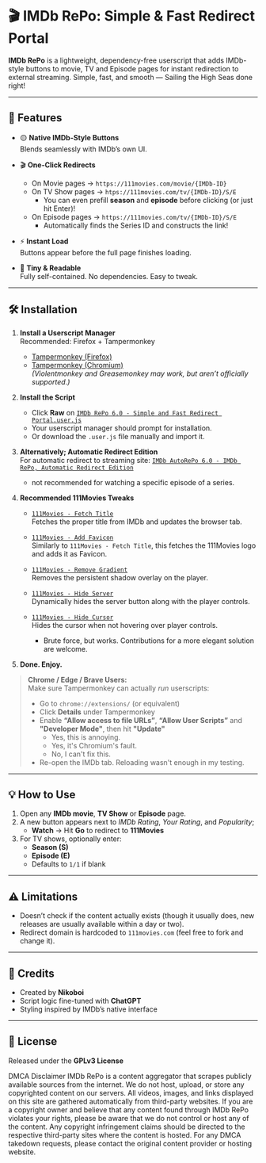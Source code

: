 # 🎬 IMDb RePo: Simple & Fast Redirect Portal

**IMDb RePo** is a lightweight, dependency-free userscript that adds IMDb-style buttons to movie, TV and Episode pages for instant redirection to external streaming. Simple, fast, and smooth — Sailing the High Seas done right!

---

## 🚀 Features

- 🟡 **Native IMDb-Style Buttons**  
  Blends seamlessly with IMDb’s own UI.

- 🎬 **One-Click Redirects**  
  - On Movie pages → `https://111movies.com/movie/{IMDb-ID}`  
  - On TV Show pages → `htps://111movies.com/tv/{IMDb-ID}/S/E`  
    - You can even prefill **season** and **episode** before clicking (or just hit Enter)!
  - On Episode pages → `https://111movies.com/tv/{IMDb-ID}/S/E`
    - Automatically finds the Series ID and constructs the link!

- ⚡ **Instant Load**  
  Buttons appear before the full page finishes loading.

- 🧩 **Tiny & Readable**  
  Fully self-contained. No dependencies. Easy to tweak.

---

## 🛠 Installation

1. **Install a Userscript Manager**  
   Recommended: Firefox + Tampermonkey  
   - [Tampermonkey (Firefox)](https://addons.mozilla.org/en-US/firefox/addon/tampermonkey/)  
   - [Tampermonkey (Chromium)](https://chromewebstore.google.com/detail/tampermonkey/dhdgffkkebhmkfjojejmpbldmpobfkfo)  
   *(Violentmonkey and Greasemonkey may work, but aren’t officially supported.)*

2. **Install the Script**  
   - Click **Raw** on [`IMDb RePo 6.0 - Simple and Fast Redirect Portal.user.js`](https://github.com/NikoboiNFTB/IMDb-RePo/blob/main/IMDb%20RePo%206.0%20-%20Simple%20and%20Fast%20Redirect%20Portal.user.js)  
   - Your userscript manager should prompt for installation.  
   - Or download the `.user.js` file manually and import it.

3. **Alternatively; Automatic Redirect Edition**  
   For automatic redirect to streaming site: [`IMDb AutoRePo 6.0 - IMDb RePo, Automatic Redirect Edition`](https://github.com/NikoboiNFTB/IMDb-RePo/blob/main/IMDb%20AutoRePo%206.0%20-%20IMDb%20RePo%2C%20Automatic%20Redirect%20Edition.user.js)
     - not recommended for watching a specific episode of a series.

5. **Recommended 111Movies Tweaks**  

   - [`111Movies - Fetch Title`](https://github.com/NikoboiNFTB/IMDb-RePo/blob/main/111Movies%20-%20Fetch%20Title%201.0.user.js)  
     Fetches the proper title from IMDb and updates the browser tab.

   - [`111Movies - Add Favicon`](https://github.com/NikoboiNFTB/IMDb-RePo/blob/main/111Movies%20-%20Add%20Favicon%201.0.user.js)  
     Similarly to `111Movies - Fetch Title`, this fetches the 111Movies logo and adds it as Favicon.  

   - [`111Movies - Remove Gradient`](https://github.com/NikoboiNFTB/IMDb-RePo/blob/main/111Movies%20-%20Remove%20Gradient%201.0.user.js)  
     Removes the persistent shadow overlay on the player.  

   - [`111Movies - Hide Server`](https://github.com/NikoboiNFTB/IMDb-RePo/blob/main/111Movies%20-%20Hide%20Server%201.1.user.js)  
     Dynamically hides the server button along with the player controls.  

   - [`111Movies - Hide Cursor`](https://github.com/NikoboiNFTB/IMDb-RePo/blob/main/111Movies%20-%20Hide%20Cursor%201.0.user.js)  
     Hides the cursor when not hovering over player controls.  
     - Brute force, but works. Contributions for a more elegant solution are welcome.

6. **Done. Enjoy.**

> **Chrome / Edge / Brave Users:**  
> Make sure Tampermonkey can actually *run* userscripts:  
> - Go to `chrome://extensions/` (or equivalent)  
> - Click **Details** under Tampermonkey  
> - Enable **“Allow access to file URLs”**, **“Allow User Scripts”** and **"Developer Mode"**, then hit **"Update"**
>   - Yes, this is annoying.
>   - Yes, it's Chromium's fault.
>   - No, I can't fix this. 
> - Re-open the IMDb tab. Reloading wasn't enough in my testing. 

---

## 💡 How to Use

1. Open any **IMDb movie**, **TV Show** or **Episode** page.  
2. A new button appears next to *IMDb Rating*, *Your Rating*, and *Popularity*;  
   - **Watch** → Hit **Go** to redirect to **111Movies**  
3. For TV shows, optionally enter:  
   - **Season (S)**  
   - **Episode (E)**  
   - Defaults to `1/1` if blank  

---

## ⚠️ Limitations

- Doesn’t check if the content actually exists (though it usually does, new releases are usually available within a day or two).  
- Redirect domain is hardcoded to `111movies.com` (feel free to fork and change it).

---

## 🤝 Credits

- Created by **Nikoboi**  
- Script logic fine-tuned with **ChatGPT**  
- Styling inspired by IMDb’s native interface  

---

## 📜 License

Released under the **GPLv3 License**

DMCA Disclaimer IMDb RePo is a content aggregator that scrapes publicly available sources from the internet. We do not host, upload, or store any copyrighted content on our servers. All videos, images, and links displayed on this site are gathered automatically from third-party websites. If you are a copyright owner and believe that any content found through IMDb RePo violates your rights, please be aware that we do not control or host any of the content. Any copyright infringement claims should be directed to the respective third-party sites where the content is hosted. For any DMCA takedown requests, please contact the original content provider or hosting website.

